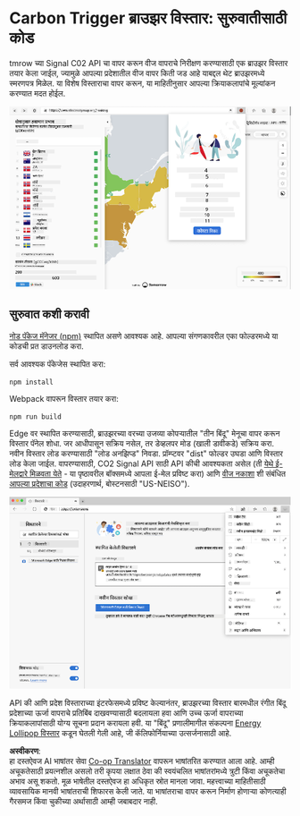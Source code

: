 <!--
CO_OP_TRANSLATOR_METADATA:
{
  "original_hash": "9a6b22a2eff0f499b66236be973b24ad",
  "translation_date": "2025-08-25T23:59:36+00:00",
  "source_file": "5-browser-extension/solution/translation/README.it.md",
  "language_code": "mr"
}
-->
# Carbon Trigger ब्राउझर विस्तार: सुरुवातीसाठी कोड

tmrow च्या Signal C02 API चा वापर करून वीज वापराचे निरीक्षण करण्यासाठी एक ब्राउझर विस्तार तयार केला जाईल, ज्यामुळे आपल्या प्रदेशातील वीज वापर किती जड आहे याबद्दल थेट ब्राउझरमध्ये स्मरणपत्र मिळेल. या विशेष विस्ताराचा वापर करून, या माहितीनुसार आपल्या क्रियाकलापांचे मूल्यांकन करण्यात मदत होईल.

![विस्ताराचा स्क्रीनशॉट](../../../../../translated_images/extension-screenshot.0e7f5bfa110e92e3875e1bc9405edd45a3d2e02963e48900adb91926a62a5807.mr.png)

## सुरुवात कशी करावी

[नोड पॅकेज मॅनेजर (npm)](https://npmjs.com) स्थापित असणे आवश्यक आहे. आपल्या संगणकावरील एका फोल्डरमध्ये या कोडची प्रत डाउनलोड करा.

सर्व आवश्यक पॅकेजेस स्थापित करा:

```
npm install
```

Webpack वापरून विस्तार तयार करा:

```
npm run build
```

Edge वर स्थापित करण्यासाठी, ब्राउझरच्या वरच्या उजव्या कोपऱ्यातील "तीन बिंदू" मेनूचा वापर करून विस्तार पॅनेल शोधा. जर आधीपासून सक्रिय नसेल, तर डेव्हलपर मोड (खाली डावीकडे) सक्रिय करा. नवीन विस्तार लोड करण्यासाठी "लोड अनझिप्ड" निवडा. प्रॉम्प्टवर "dist" फोल्डर उघडा आणि विस्तार लोड केला जाईल. वापरण्यासाठी, CO2 Signal API साठी API कीची आवश्यकता असेल (ती [येथे ई-मेलद्वारे मिळवता येते](https://www.co2signal.com/) - या पृष्ठावरील बॉक्समध्ये आपला ई-मेल प्रविष्ट करा) आणि [वीज नकाशा](https://www.electricitymap.org/map) शी संबंधित [आपल्या प्रदेशाचा कोड](http://api.electricitymap.org/v3/zones) (उदाहरणार्थ, बोस्टनसाठी "US-NEISO").

![स्थापना](../../../../../translated_images/install-on-edge.78634f02842c48283726c531998679a6f03a45556b2ee99d8ff231fe41446324.mr.png)

API की आणि प्रदेश विस्ताराच्या इंटरफेसमध्ये प्रविष्ट केल्यानंतर, ब्राउझरच्या विस्तार बारमधील रंगीत बिंदू प्रदेशाच्या ऊर्जा वापराचे प्रतिबिंब दाखवण्यासाठी बदलायला हवा आणि उच्च ऊर्जा वापराच्या क्रियाकलापांसाठी योग्य सूचना प्रदान करायला हवी. या "बिंदू" प्रणालीमागील संकल्पना [Energy Lollipop विस्तार](https://energylollipop.com/) कडून घेतली गेली आहे, जी कॅलिफोर्नियाच्या उत्सर्जनासाठी आहे.

**अस्वीकरण**:  
हा दस्तऐवज AI भाषांतर सेवा [Co-op Translator](https://github.com/Azure/co-op-translator) वापरून भाषांतरित करण्यात आला आहे. आम्ही अचूकतेसाठी प्रयत्नशील असलो तरी कृपया लक्षात ठेवा की स्वयंचलित भाषांतरांमध्ये त्रुटी किंवा अचूकतेचा अभाव असू शकतो. मूळ भाषेतील दस्तऐवज हा अधिकृत स्रोत मानला जावा. महत्त्वाच्या माहितीसाठी व्यावसायिक मानवी भाषांतराची शिफारस केली जाते. या भाषांतराचा वापर करून निर्माण होणाऱ्या कोणत्याही गैरसमज किंवा चुकीच्या अर्थासाठी आम्ही जबाबदार नाही.